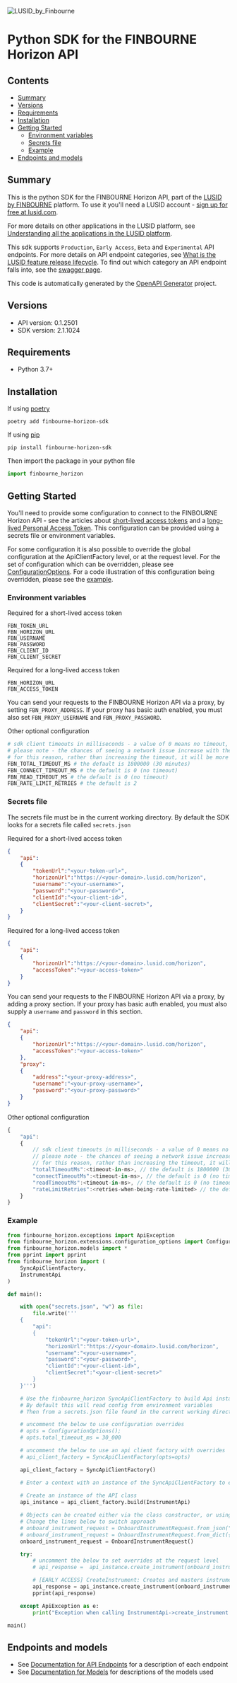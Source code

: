 ![LUSID_by_Finbourne](./resources/Finbourne_Logo_Teal.svg)

# Python SDK for the FINBOURNE Horizon API

## Contents

- [Summary](#summary)
- [Versions](#versions)
- [Requirements](#requirements)
- [Installation](#installation)
- [Getting Started](#getting-started)
    * [Environment variables](#environment-variables)
    * [Secrets file](#secrets-file)
    * [Example](#example)
- [Endpoints and models](#endpoints-and-models)

## Summary

This is the python SDK for the FINBOURNE Horizon API, part of the [LUSID by FINBOURNE](https://www.finbourne.com/lusid-technology) platform. To use it you'll need a LUSID account - [sign up for free at lusid.com](https://www.lusid.com/app/signup).



For more details on other applications in the LUSID platform, see [Understanding all the applications in the LUSID platform](https://support.lusid.com/knowledgebase/article/KA-01787).

This sdk supports `Production`, `Early Access`, `Beta` and `Experimental` API endpoints. For more details on API endpoint categories, see [What is the LUSID feature release lifecycle](https://support.lusid.com/knowledgebase/article/KA-01786). To find out which category an API endpoint falls into, see the [swagger page](https://fbn-prd.lusid.com/horizon/swagger/index.html).

This code is automatically generated by the [OpenAPI Generator](https://openapi-generator.tech) project.

## Versions

- API version: 0.1.2501
- SDK version: 2.1.1024

## Requirements

- Python 3.7+

## Installation

If using [poetry](https://python-poetry.org/docs/)

```
poetry add finbourne-horizon-sdk
```

If using [pip](https://pypi.org/project/pip/)

```
pip install finbourne-horizon-sdk
```

Then import the package in your python file
```python
import finbourne_horizon
```

## Getting Started

You'll need to provide some configuration to connect to the FINBOURNE Horizon API - see the articles about [short-lived access tokens](https://support.lusid.com/knowledgebase/article/KA-01654) and a [long-lived Personal Access Token](https://support.lusid.com/knowledgebase/article/KA-01774). This configuration can be provided using a secrets file or environment variables.

For some configuration it is also possible to override the global configuration at the ApiClientFactory level, or at the request level. For the set of configuration which can be overridden, please see [ConfigurationOptions](sdk/finbourne_horizon/extensions/configuration_options.py). For a code illustration of this configuration being overridden, please see the [example](#example).

### Environment variables

Required for a short-lived access token
``` 
FBN_TOKEN_URL
FBN_HORIZON_URL
FBN_USERNAME
FBN_PASSWORD
FBN_CLIENT_ID
FBN_CLIENT_SECRET
```

Required for a long-lived access token
``` 
FBN_HORIZON_URL
FBN_ACCESS_TOKEN
```

You can send your requests to the FINBOURNE Horizon API via a proxy, by setting `FBN_PROXY_ADDRESS`. If your proxy has basic auth enabled, you must also set `FBN_PROXY_USERNAME` and `FBN_PROXY_PASSWORD`.

Other optional configuration

```bash
# sdk client timeouts in milliseconds - a value of 0 means no timeout, otherwise timeout values must be a positive integer
# please note - the chances of seeing a network issue increase with the duration of the request
# for this reason, rather than increasing the timeout, it will be more reliable to use an alternate polling style endpoint where these exist
FBN_TOTAL_TIMEOUT_MS # the default is 1800000 (30 minutes)
FBN_CONNECT_TIMEOUT_MS # the default is 0 (no timeout)
FBN_READ_TIMEOUT_MS # the default is 0 (no timeout)
FBN_RATE_LIMIT_RETRIES # the default is 2
```

### Secrets file

The secrets file must be in the current working directory. By default the SDK looks for a secrets file called `secrets.json`

Required for a short-lived access token
```json
{
    "api":
    {
        "tokenUrl":"<your-token-url>",
        "horizonUrl":"https://<your-domain>.lusid.com/horizon",
        "username":"<your-username>",
        "password":"<your-password>",
        "clientId":"<your-client-id>",
        "clientSecret":"<your-client-secret>",
    }
}
```

Required for a long-lived access token
```json
{
    "api":
    {
        "horizonUrl":"https://<your-domain>.lusid.com/horizon",
        "accessToken":"<your-access-token>"
    }
}
```

You can send your requests to the FINBOURNE Horizon API via a proxy, by adding a proxy section. If your proxy has basic auth enabled, you must also supply a `username` and `password` in this section.

```json
{
    "api":
    {
        "horizonUrl":"https://<your-domain>.lusid.com/horizon",
        "accessToken":"<your-access-token>"
    },
    "proxy":
    {
        "address":"<your-proxy-address>",
        "username":"<your-proxy-username>",
        "password":"<your-proxy-password>"
    }
}
```

Other optional configuration

```javascript
{
    "api": 
    {
        // sdk client timeouts in milliseconds - a value of 0 means no timeout, otherwise timeout values must be a positive integer
        // please note - the chances of seeing a network issue increase with the duration of the request
        // for this reason, rather than increasing the timeout, it will be more reliable to use an alternate polling style endpoint where these exist
        "totalTimeoutMs":<timeout-in-ms>, // the default is 1800000 (30 minutes)
        "connectTimeoutMs":<timeout-in-ms>, // the default is 0 (no timeout)
        "readTimeoutMs":<timeout-in-ms>, // the default is 0 (no timeout)
        "rateLimitRetries":<retries-when-being-rate-limited> // the default is 2
    }
}
```

### Example
```python
from finbourne_horizon.exceptions import ApiException
from finbourne_horizon.extensions.configuration_options import ConfigurationOptions
from finbourne_horizon.models import *
from pprint import pprint
from finbourne_horizon import (
    SyncApiClientFactory,
    InstrumentApi
)

def main():

    with open("secrets.json", "w") as file:
        file.write('''
    {
        "api":
        {
            "tokenUrl":"<your-token-url>",
            "horizonUrl":"https://<your-domain>.lusid.com/horizon",
            "username":"<your-username>",
            "password":"<your-password>",
            "clientId":"<your-client-id>",
            "clientSecret":"<your-client-secret>"
        }
    }''')

    # Use the finbourne_horizon SyncApiClientFactory to build Api instances with a configured api client
    # By default this will read config from environment variables
    # Then from a secrets.json file found in the current working directory

    # uncomment the below to use configuration overrides
    # opts = ConfigurationOptions();
    # opts.total_timeout_ms = 30_000

    # uncomment the below to use an api client factory with overrides
    # api_client_factory = SyncApiClientFactory(opts=opts)

    api_client_factory = SyncApiClientFactory()

    # Enter a context with an instance of the SyncApiClientFactory to ensure the connection pool is closed after use
    
    # Create an instance of the API class
    api_instance = api_client_factory.build(InstrumentApi)

    # Objects can be created either via the class constructor, or using the 'from_dict' or 'from_json' methods
    # Change the lines below to switch approach
    # onboard_instrument_request = OnboardInstrumentRequest.from_json("")
    # onboard_instrument_request = OnboardInstrumentRequest.from_dict({})
    onboard_instrument_request = OnboardInstrumentRequest()

    try:
        # uncomment the below to set overrides at the request level
        # api_response =  api_instance.create_instrument(onboard_instrument_request, opts=opts)

        # [EARLY ACCESS] CreateInstrument: Creates and masters instruments with third party vendors.
        api_response = api_instance.create_instrument(onboard_instrument_request)
        pprint(api_response)

    except ApiException as e:
        print("Exception when calling InstrumentApi->create_instrument: %s\n" % e)

main()
```


## Endpoints and models

- See [Documentation for API Endpoints](sdk/README.md#documentation-for-api-endpoints) for a description of each endpoint
- See [Documentation for Models](sdk/README.md#documentation-for-models) for descriptions of the models used

